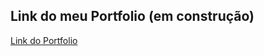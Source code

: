 ## Link do meu Portfolio (em construção)
[Link do Portfolio](https://gmoretti2022.github.io/Portfolio/)
